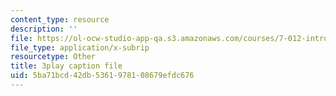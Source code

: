 ```yaml
---
content_type: resource
description: ''
file: https://ol-ocw-studio-app-qa.s3.amazonaws.com/courses/7-012-introduction-to-biology-fall-2004/5ba71bcd42db5361978108679efdc676_dENgjMVCHaA.vtt
file_type: application/x-subrip
resourcetype: Other
title: 3play caption file
uid: 5ba71bcd-42db-5361-9781-08679efdc676
---
```


